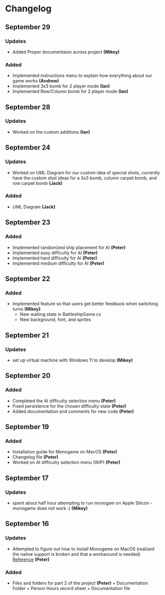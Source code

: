 # Changelog

## September 29

### Updates

- Added Proper documentaion across project **(Mikey)**
  
### Added

- Implemented instructions menu to explain how everything about our game works **(Andrew)**
- Implemented 3x3 bomb for 2 player mode **(Ian)**
- Implemented Row/Column bomb for 2 player mode **(Ian)**

## September 28

### Updates

- Worked on the custom additions **(Ian)**

## September 24

### Updates

- Worked on UML Diagram for our custom idea of special shots, currently have the custom shot ideas for a 3x3 bomb, column carpet bomb, and row carpet bomb **(Jack)**

### Added

- UML Diagram **(Jack)**

## September 23

### Added

- Implemented randomized ship placement for AI **(Peter)**
- Implemented easy difficulty for AI **(Peter)**
- Implemented hard difficulty for AI **(Peter)**
- Implemented medium difficulty for AI **(Peter)**


## September 22

### Added

- Implemented feature so that users get better feedback when switching turns **(Mikey)**
  - New waiting state in BattleshipGame.cs
  - New background, font, and sprites

## September 21

### Updates

- set up virtual machine with Windows 11 to develop **(Mikey)**

## September 20

### Added

- Completed the AI difficulty selection menu **(Peter)**
- Fixed persistence for the chosen difficulty state **(Peter)**
- Added documentation and comments for new code **(Peter)**

## September 19

### Added

- Installation guide for Monogame on MacOS **(Peter)**
- Changelog file **(Peter)**
- Worked on AI difficulty selection menu (WIP) **(Peter)**

## September 17

### Updates

- spent about half hour attempting to run monogam on Apple Silicon - monogame does not work :( **(Mikey)**

## September 16

### Updates

- Attempted to figure out how to install Monogame on MacOS (realized the native support is broken and that a workaround is needed) [Reference](https://github.com/MonoGame/MonoGame/issues/8124) **(Peter)**

### Added

- Files and folders for part 2 of the project **(Peter)**
    \+ Documentation Folder
    \+ Person Hours record sheet
    \+ Documentation file
